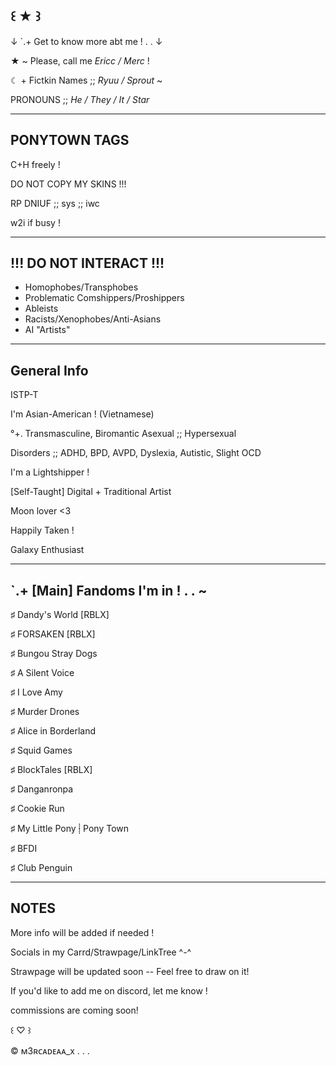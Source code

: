 ꒰ ★ ꒱
---

↓ `.+ Get to know more abt me ! . . ↓

★ ~ Please, call me *Ericc / Merc* !

☾ + Fictkin Names ;; *Ryuu / Sprout* ~

PRONOUNS ;; *He / They / It / Star*

---
PONYTOWN TAGS
---

C+H freely !

DO NOT COPY MY SKINS !!!

RP DNIUF ;; sys ;; iwc

w2i if busy !

---
!!! DO NOT INTERACT !!!
---

- Homophobes/Transphobes
- Problematic Comshippers/Proshippers
- Ableists
- Racists/Xenophobes/Anti-Asians
- AI "Artists"

---
General Info
---
ISTP-T

I'm Asian-American ! (Vietnamese)

°+. Transmasculine, Biromantic Asexual ;; Hypersexual 

Disorders ;; ADHD, BPD, AVPD, Dyslexia, Autistic, Slight OCD

I'm a Lightshipper !

[Self-Taught] Digital + Traditional Artist

Moon lover <3 

Happily Taken !

Galaxy Enthusiast

---
`.+ [Main] Fandoms I'm in ! . .  ~
---

♯ Dandy's World [RBLX]

♯ FORSAKEN [RBLX]

♯ Bungou Stray Dogs

♯ A Silent Voice

♯ I Love Amy

♯ Murder Drones

♯ Alice in Borderland

♯ Squid Games

♯ BlockTales [RBLX]

♯ Danganronpa 

♯ Cookie Run

♯ My Little Pony ⸽ Pony Town

♯ BFDI

♯ Club Penguin

---
NOTES
---

More info will be added if needed ! 

Socials in my Carrd/Strawpage/LinkTree ^-^

Strawpage will be updated soon -- Feel free to draw on it!

If you'd like to add me on discord, let me know !

commissions are coming soon!

꒰ ♡ ꒱

© ᴍ3ʀᴄᴀᴅᴇᴀᴀ_x . . .



<!---
m3rcadeaa-x/m3rcadeaa-x is a ✨ special ✨ repository because its `README.md` (this file) appears on your GitHub profile.
You can click the Preview link to take a look at your changes.
--->
